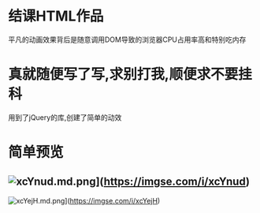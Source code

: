 # 结课HTML作品
平凡的动画效果背后是随意调用DOM导致的浏览器CPU占用率高和特别吃内存
# 真就随便写了写,求别打我,顺便求不要挂科
用到了jQuery的库,创建了简单的动效
# 简单预览
![xcYnud.md.png](https://s1.ax1x.com/2022/10/21/xcYnud.md.png)](https://imgse.com/i/xcYnud)
---
![xcYejH.md.png](https://s1.ax1x.com/2022/10/21/xcYejH.md.png)](https://imgse.com/i/xcYejH)
